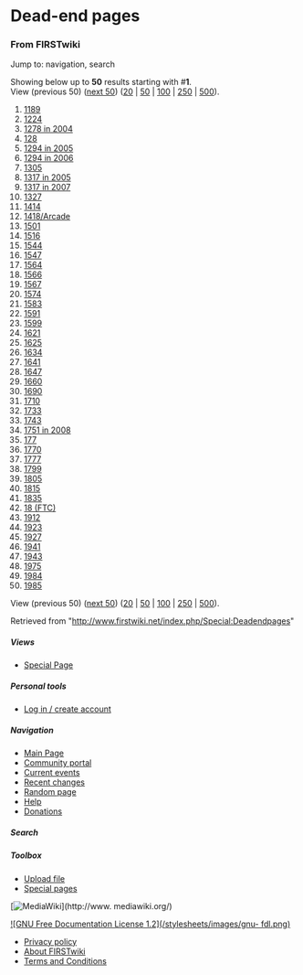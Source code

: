 # Dead-end pages

### From FIRSTwiki

Jump to: navigation, search

Showing below up to **50** results starting with #**1**.  
View (previous 50) ([next
50](/index.php?title=Special:Deadendpages&limit=50&offset=50))
([20](/index.php?title=Special:Deadendpages&limit=20&offset=0) |
[50](/index.php?title=Special:Deadendpages&limit=50&offset=0) |
[100](/index.php?title=Special:Deadendpages&limit=100&offset=0) |
[250](/index.php?title=Special:Deadendpages&limit=250&offset=0) |
[500](/index.php?title=Special:Deadendpages&limit=500&offset=0)).

  1. [1189](/index.php/1189 "1189" )
  2. [1224](/index.php/1224 "1224" )
  3. [1278 in 2004](/index.php/1278_in_2004 "1278 in 2004" )
  4. [128](/index.php/128 "128" )
  5. [1294 in 2005](/index.php/1294_in_2005 "1294 in 2005" )
  6. [1294 in 2006](/index.php/1294_in_2006 "1294 in 2006" )
  7. [1305](/index.php/1305 "1305" )
  8. [1317 in 2005](/index.php/1317_in_2005 "1317 in 2005" )
  9. [1317 in 2007](/index.php/1317_in_2007 "1317 in 2007" )
  10. [1327](/index.php/1327 "1327" )
  11. [1414](/index.php/1414 "1414" )
  12. [1418/Arcade](/index.php/1418/Arcade "1418/Arcade" )
  13. [1501](/index.php/1501 "1501" )
  14. [1516](/index.php/1516 "1516" )
  15. [1544](/index.php/1544 "1544" )
  16. [1547](/index.php/1547 "1547" )
  17. [1564](/index.php/1564 "1564" )
  18. [1566](/index.php/1566 "1566" )
  19. [1567](/index.php/1567 "1567" )
  20. [1574](/index.php/1574 "1574" )
  21. [1583](/index.php/1583 "1583" )
  22. [1591](/index.php/1591 "1591" )
  23. [1599](/index.php/1599 "1599" )
  24. [1621](/index.php/1621 "1621" )
  25. [1625](/index.php/1625 "1625" )
  26. [1634](/index.php/1634 "1634" )
  27. [1641](/index.php/1641 "1641" )
  28. [1647](/index.php/1647 "1647" )
  29. [1660](/index.php/1660 "1660" )
  30. [1690](/index.php/1690 "1690" )
  31. [1710](/index.php/1710 "1710" )
  32. [1733](/index.php/1733 "1733" )
  33. [1743](/index.php/1743 "1743" )
  34. [1751 in 2008](/index.php/1751_in_2008 "1751 in 2008" )
  35. [177](/index.php/177 "177" )
  36. [1770](/index.php/1770 "1770" )
  37. [1777](/index.php/1777 "1777" )
  38. [1799](/index.php/1799 "1799" )
  39. [1805](/index.php/1805 "1805" )
  40. [1815](/index.php/1815 "1815" )
  41. [1835](/index.php/1835 "1835" )
  42. [18 (FTC)](/index.php/18_%28FTC%29 "18 \(FTC\)" )
  43. [1912](/index.php/1912 "1912" )
  44. [1923](/index.php/1923 "1923" )
  45. [1927](/index.php/1927 "1927" )
  46. [1941](/index.php/1941 "1941" )
  47. [1943](/index.php/1943 "1943" )
  48. [1975](/index.php/1975 "1975" )
  49. [1984](/index.php/1984 "1984" )
  50. [1985](/index.php/1985 "1985" )

View (previous 50) ([next
50](/index.php?title=Special:Deadendpages&limit=50&offset=50))
([20](/index.php?title=Special:Deadendpages&limit=20&offset=0) |
[50](/index.php?title=Special:Deadendpages&limit=50&offset=0) |
[100](/index.php?title=Special:Deadendpages&limit=100&offset=0) |
[250](/index.php?title=Special:Deadendpages&limit=250&offset=0) |
[500](/index.php?title=Special:Deadendpages&limit=500&offset=0)).

Retrieved from "<http://www.firstwiki.net/index.php/Special:Deadendpages>"

##### Views

  * [Special Page](/index.php/Special:Deadendpages)

##### Personal tools

  * [Log in / create account](/index.php?title=Special:Userlogin&returnto=Special:Deadendpages)

[](/index.php/Main_Page "Main Page" )

##### Navigation

  * [Main Page](/index.php/Main_Page)
  * [Community portal](/index.php/FIRSTwiki:Community_portal)
  * [Current events](/index.php/Current_events)
  * [Recent changes](/index.php/Special:Recentchanges)
  * [Random page](/index.php/Special:Random)
  * [Help](/index.php/Help:Contents)
  * [Donations](/index.php/FIRSTwiki:Site_support)

##### Search



##### Toolbox

  * [Upload file](/index.php/Special:Upload)
  * [Special pages](/index.php/Special:Specialpages)

[![MediaWiki](/skins/common/images/poweredby_mediawiki_88x31.png)](http://www.
mediawiki.org/)

[![GNU Free Documentation License 1.2](/stylesheets/images/gnu-
fdl.png)](http://www.gnu.org/copyleft/fdl.html)

  * [Privacy policy](/index.php/FIRSTwiki:Privacy_policy "FIRSTwiki:Privacy policy" )
  * [About FIRSTwiki](/index.php/FIRSTwiki:About "FIRSTwiki:About" )
  * [Terms and Conditions](/index.php/FIRSTwiki:Terms_and_conditions "FIRSTwiki:Terms and conditions" )

